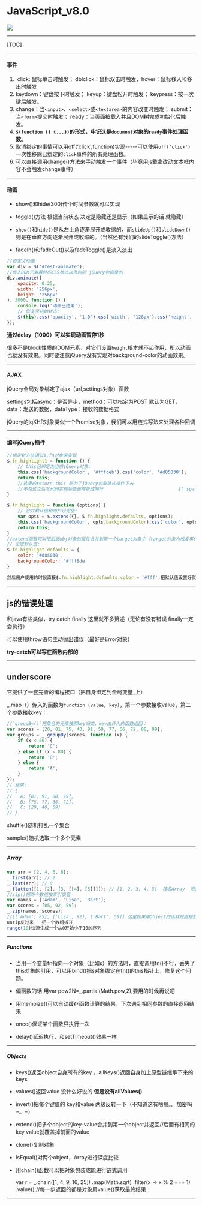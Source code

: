 # JavaScript_v8.0

![](https://theskyhouse.oss-cn-hangzhou.aliyuncs.com/[2220]無題-64988447.png)

------

[TOC]

------

#### 事件

1. ​	click: 鼠标单击时触发； dblclick：鼠标双击时触发，hover：鼠标移入和移出时触发
2. keydown：键盘按下时触发； keyup：键盘松开时触发； keypress：按一次键后触发。
3.  change：当`<input>`、`<select>`或`<textarea>`的内容改变时触发； submit：当`<form>`提交时触发； ready：当页面被载入并且DOM树完成初始化后触发。
4. **`$(function () {...})`的形式，牢记这是`document`对象的`ready`事件处理函数。**
5. 取消绑定的事情可以用off('click',function)实现-----可以使用`off('click')`一次性移除已绑定的`click`事件的所有处理函数。
6. 可以直接调用change()方法来手动触发一个事件（毕竟用js戴拿改动文本框内容不会触发change事件）

------

#### 动画

- show()和hide(300)传个时间参数就可以实现

- toggle()方法 根据当前状态 决定是隐藏还是显示（如果显示的话 就隐藏）

- `show()`和`hide()`是从左上角逐渐展开或收缩的，而`slideUp()`和`slideDown()`则是在垂直方向逐渐展开或收缩的。（当然还有我们的slideToggle()方法）
- fadeIn()和fadeOut()以及fadeToggle()是淡入淡出

```javascript
//自定义动画
var div = $('#test-animate');
//传入DOM元素最终的CSS状态以及时间 jQuery会调整的
div.animate({
    opacity: 0.25,
    width: '256px',
    height: '256px'
}, 3000, function () {
    console.log('动画已结束');
    // 恢复至初始状态:
    $(this).css('opacity', '1.0').css('width', '128px').css('height', '128px');
});
```

**通过delay（1000）可以实现动画暂停1秒**

很多不是block性质的DOM元素，对它们设置`height`根本就不起作用，所以动画也就没有效果。同时要注意jQuery没有实现对background-color的动画效果。

------

#### AJAX

jQuery全局对象绑定了ajax（url,settings对象）函数

settings包括async：是否异步，method：可以指定为POST 默认为GET，data：发送的数据，dataType：接收的数据格式

jQuery的jqXHR对象类似一个Promise对象，我们可以用链式写法来处理各种回调

------

#### 编写jQuery插件

```javascript
//绑定新方法通过$.fn对象来实现
$.fn.highlight1 = function () {
    // this已绑定为当前jQuery对象:
    this.css('backgroundColor', '#fffceb').css('color', '#d85030');
    return this;
    //这里的return this 是为了jQuery对象链式操作下去
    //不然这之后写代码实现功能还得拆成两行	 		            	$('span.hl').highlight1().slideDown();
}
```

```javascript
$.fn.highlight = function (options) {
    // 合并默认值和用户设定值:
    var opts = $.extend({}, $.fn.highlight.defaults, options);
    this.css('backgroundColor', opts.backgroundColor).css('color', opts.color);
    return this;
}
//extend函数可以把后面obj对象的属性合并到第一个target对象中（target对象为触发事件的节点）
// 设定默认值:
$.fn.highlight.defaults = {
    color: '#d85030',
    backgroundColor: '#fff8de'
}

然后用户使用的时候直接$.fn.highlight.defaults.color = '#fff';把默认值设置好就完事。

```

------

## js的错误处理

和java有些类似，try catch finally  这里就不多赘述（无论有没有错误 finally一定会执行）

可以使用throw语句主动抛出错误（最好是Error对象）

[^如果函数内部发生了错误，没有被捕获到  会一直沿着函数调用链向上抛出，直到js引擎捕获，终止代码。]: 

**try-catch可以写在函数内部的**

------

## underscore

它提供了一套完善的编程接口（把自身绑定到全局变量_上）

_.map（）传入的函数为`function (value, key)`，第一个参数接收value，第二个参数接收key：

```javascript
//`groupBy()`把集合的元素按照key归类，key由传入的函数返回：
var scores = [20, 81, 75, 40, 91, 59, 77, 66, 72, 88, 99];
var groups = _.groupBy(scores, function (x) {
    if (x < 60) {
        return 'C';
    } else if (x < 80) {
        return 'B';
    } else {
        return 'A';
    }
});
// 结果:
// {
//   A: [81, 91, 88, 99],
//   B: [75, 77, 66, 72],
//   C: [20, 40, 59]
// }
```

shuffle()随机打乱一个集合

sample()随机选取一个多个元素

------

##### Array

```javascript
var arr = [2, 4, 6, 8];
_.first(arr); // 2
_.last(arr); // 8
_.flatten([1, [2], [3, [[4], [5]]]]); // [1, 2, 3, 4, 5]  接收Array  把嵌套的都取出来变成一个一维
//zip()把两个数组按索引嵌套
var names = ['Adam', 'Lisa', 'Bart'];
var scores = [85, 92, 59];
_.zip(names, scores);
//[['Adam', 85], ['Lisa', 92], ['Bart', 59]] 这里如果用Object的话就是直接把名字和分数弄成一个对象 
unzip反过来   把一个数组拆开
range(10)快速生成一个从0开始小于10的序列

```

------

##### Functions

- 当用一个变量fn指向一个对象（比如s）的方法时，直接调用fn()不行，丢失了this对象的引用，可以用bind()把s对象绑定在fn()的this指针上，修复这个问题。

- 偏函数的话 用var pow2N=_.partial(Math.pow,2);要用的时候再说吧  
- 用memoize()可以自动缓存函数计算的结果，下次遇到相同参数的直接返回结果
- once()保证某个函数只执行一次
- delay()延迟执行，和setTimeout()效果一样

------

##### Objects

- keys()返回object自身所有的key ，allKeys()返回自身加上原型链继承下来的keys

- values()返回value 没什么好说的  **但是没有allValues()**

- invert()把每个键值的 key和value 两级反转一下（不知道这有啥用。。加密吗=。=）

- extend()把多个object的key-value合并到第一个object并返回//后面有相同的key  value就覆盖掉前面的value

- clone()复制对象

- isEqual()对两个object，Array进行深度比较

- 用chain()函数可以把对象包装成能进行链式调用

  var r = _.chain([1, 4, 9, 16, 25])
           .map(Math.sqrt)
           .filter(x => x % 2 === 1)
           .value();//每一步返回的都是对象用value()获取最终结果

------

